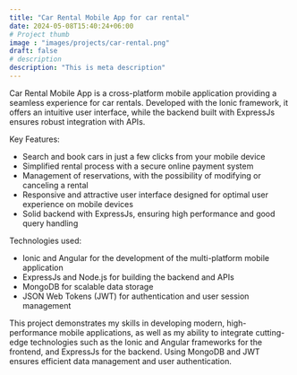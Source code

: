 ```yaml
---
title: "Car Rental Mobile App for car rental"
date: 2024-05-08T15:40:24+06:00
# Project thumb
image : "images/projects/car-rental.png"
draft: false
# description
description: "This is meta description"
---
```


Car Rental Mobile App is a cross-platform mobile application providing a seamless experience for car rentals. Developed with the Ionic framework, it offers an intuitive user interface, while the backend built with ExpressJs ensures robust integration with APIs.

Key Features:

- Search and book cars in just a few clicks from your mobile device
- Simplified rental process with a secure online payment system
- Management of reservations, with the possibility of modifying or canceling a rental
- Responsive and attractive user interface designed for optimal user experience on mobile devices
- Solid backend with ExpressJs, ensuring high performance and good query handling

Technologies used:

- Ionic and Angular for the development of the multi-platform mobile application
- ExpressJs and Node.js for building the backend and APIs
- MongoDB for scalable data storage
- JSON Web Tokens (JWT) for authentication and user session management

This project demonstrates my skills in developing modern, high-performance mobile applications, as well as my ability to integrate cutting-edge technologies such as the Ionic and Angular frameworks for the frontend, and ExpressJs for the backend. Using MongoDB and JWT ensures efficient data management and user authentication.